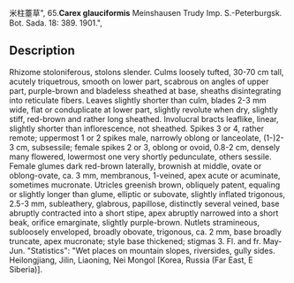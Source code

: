 米柱薹草",
65.**Carex glauciformis** Meinshausen Trudy Imp. S.-Peterburgsk. Bot. Sada. 18: 389. 1901.",

## Description
Rhizome stoloniferous, stolons slender. Culms loosely tufted, 30-70 cm tall, acutely triquetrous, smooth on lower part, scabrous on angles of upper part, purple-brown and bladeless sheathed at base, sheaths disintegrating into reticulate fibers. Leaves slightly shorter than culm, blades 2-3 mm wide, flat or conduplicate at lower part, slightly revolute when dry, slightly stiff, red-brown and rather long sheathed. Involucral bracts leaflike, linear, slightly shorter than inflorescence, not sheathed. Spikes 3 or 4, rather remote; uppermost 1 or 2 spikes male, narrowly oblong or lanceolate, (1-)2-3 cm, subsessile; female spikes 2 or 3, oblong or ovoid, 0.8-2 cm, densely many flowered, lowermost one very shortly pedunculate, others sessile. Female glumes dark red-brown laterally, brownish at middle, ovate or oblong-ovate, ca. 3 mm, membranous, 1-veined, apex acute or acuminate, sometimes mucronate. Utricles greenish brown, obliquely patent, equaling or slightly longer than glume, elliptic or subovate, slightly inflated trigonous, 2.5-3 mm, subleathery, glabrous, papillose, distinctly several veined, base abruptly contracted into a short stipe, apex abruptly narrowed into a short beak, orifice emarginate, slightly purple-brown. Nutlets stramineous, subloosely enveloped, broadly obovate, trigonous, ca. 2 mm, base broadly truncate, apex mucronate; style base thickened; stigmas 3. Fl. and fr. May-Jun.
  "Statistics": "Wet places on mountain slopes, riversides, gully sides. Heilongjiang, Jilin, Liaoning, Nei Mongol [Korea, Russia (Far East, E Siberia)].
